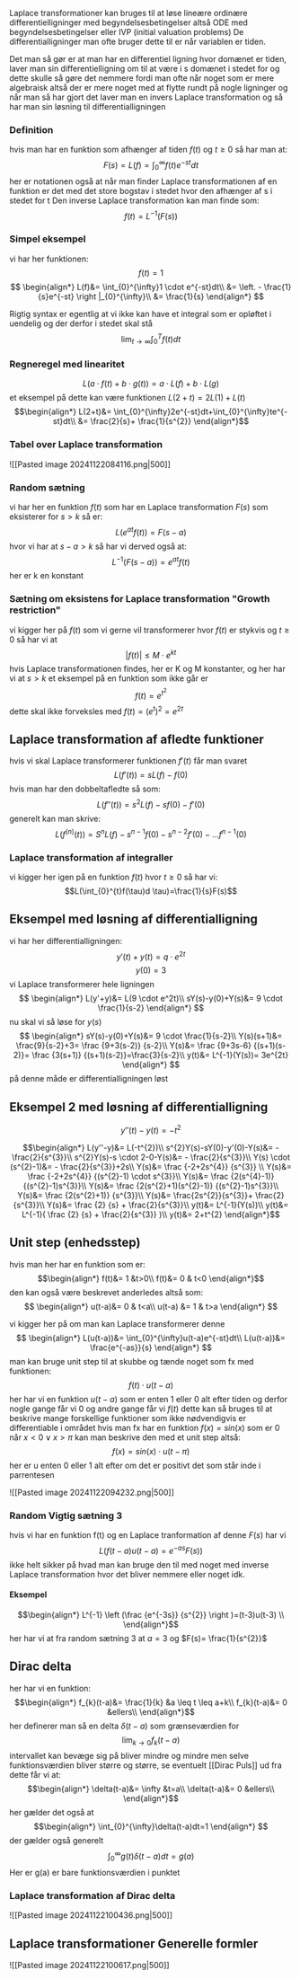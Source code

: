 Laplace transformationer kan bruges til at løse lineære ordinære differentielligninger med begyndelsesbetingelser altså ODE med begyndelsesbetingelser eller IVP (initial valuation problems)
De differentialligninger man ofte bruger dette til er når variablen er tiden.

Det man så gør er at man har en differentiel ligning hvor domænet er tiden, laver man sin differentielligning om til at være i s domænet i stedet for og dette skulle så gøre det nemmere fordi man ofte når noget som er mere algebraisk altså der er mere noget med at flytte rundt på nogle ligninger og når man så har gjort det laver man en invers Laplace transformation og så har man sin løsning til differentialligningen

### Definition
hvis man har en funktion som afhænger af tiden $f(t)$ og $t \geq0$ så har man at:
$$F(s)=L(f)=\int_{0}^{\infty}f(t)e^{-st}dt$$
her er notationen også at når man finder Laplace transformationen af en funktion er det med det store bogstav i stedet hvor den afhænger af s i stedet for t
Den inverse Laplace transformation kan man finde som:
$$f(t)=L^{-1}(F(s))$$

### Simpel eksempel
vi har her funktionen:
$$f(t)=1$$
$$
\begin{align*}
L(f)&= \int_{0}^{\infty}1 \cdot e^{-st}dt\\
&=  \left. - \frac{1}{s}e^{-st} \right |_{0}^{\infty}\\
&=  \frac{1}{s}
\end{align*}
$$

Rigtig syntax er egentlig at vi ikke kan have et integral som er opløftet i uendelig og der derfor i stedet skal stå
$$\lim_{t \to \infty}\int_{0}^{T}f(t)dt$$

### Regneregel med linearitet
$$L(a \cdot f(t)+b \cdot g(t))=a \cdot L(f)+ b \cdot L(g)$$
et eksempel på dette kan være funktionen $L(2+t)=2L(1)+L(t)$ 
$$\begin{align*}
L(2+t)&= \int_{0}^{\infty}2e^{-st}dt+\int_{0}^{\infty}te^{-st}dt\\
&= \frac{2}{s}+ \frac{1}{s^{2}}
\end{align*}$$
### Tabel over Laplace transformation
![[Pasted image 20241122084116.png|500]]


### Random sætning
vi har her en funktion $f(t)$ som har en Laplace transformation $F(s)$ som eksisterer for $s > k$   så er:
$$L(e^{at}f(t))=F(s-a)$$
hvor vi har at $s-a>k$
så har vi derved også at:
$$L^{-1}(F(s-a))=e^{at}f(t)$$
her er k en konstant

### Sætning om eksistens for Laplace transformation "Growth restriction"
vi kigger her på $f(t)$ som vi gerne vil transformerer hvor $f(t)$ er stykvis og $t \geq 0$ 
så har vi at 
$$|f(t)|\leq M \cdot e^{kt}$$
hvis Laplace transformationen findes, her er K og M konstanter, og her har vi at $s>k$ 
et eksempel på en funktion som ikke går er 
$$f(t)=e^{t^{2}}$$
dette skal ikke forveksles med $f(t)=(e^{t})^{2}=e^{2t}$


## Laplace transformation af afledte funktioner
hvis vi skal Laplace transformerer funktionen $f'(t)$ får man svaret 
$$L(f'(t))=s L(f)-f(0)$$
hvis man har den dobbeltafledte så som:
$$L(f''(t))=s^{2}L(f)-sf(0)-f'(0)$$
generelt kan man skrive:
$$L(f^{(n)}(t))=S^{n}L(f)-s^{n-1}f(0)-s^{n-2}f'(0)-...f^{n-1}(0)$$

### Laplace transformation af integraller
vi kigger her igen  på en funktion $f(t)$ hvor  $t \geq0$ 
så har vi:
$$L(\int_{0}^{t}f(\tau)d \tau)=\frac{1}{s}F(s)$$



## Eksempel med løsning af differentialligning
vi har her differentialligningen:
$$y'(t)+y(t)=q \cdot e^{2t}$$
$$y(0)=3$$
vi Laplace transformerer hele ligningen
$$
\begin{align*}
L(y'+y)&= L(9 \cdot e^2t)\\
sY(s)-y(0)+Y(s)&= 9 \cdot \frac{1}{s-2}
\end{align*}
$$
nu skal vi så løse for $y(s)$
$$
\begin{align*}
sY(s)-y(0)+Y(s)&= 9 \cdot \frac{1}{s-2}\\
Y(s)(s+1)&= \frac{9}{s-2}+3= \frac {9+3(s-2)} {s-2}\\
Y(s)&= \frac {9+3s-6} {(s+1)(s-2)}= \frac {3(s+1)} {(s+1)(s-2)}=\frac{3}{s-2}\\
y(t)&= L^{-1}(Y(s))= 3e^{2t}
\end{align*}
$$
på denne måde er differentialligningen løst


## Eksempel 2 med løsning af differentialligning
$$y''(t)-y(t)=-t^{2}$$

$$\begin{align*}
L(y''-y)&= L(-t^{2})\\
s^{2}Y(s)-sY(0)-y'(0)-Y(s)&= - \frac{2}{s^{3}}\\
s^{2}Y(s)-s \cdot 2-0-Y(s)&= - \frac{2}{s^{3}}\\
Y(s) \cdot (s^{2}-1)&= - \frac{2}{s^{3}}+2s\\
Y(s)&= \frac {-2+2s^{4}} {s^{3}} \\
Y(s)&= \frac {-2+2s^{4}} {(s^{2}-1) \cdot s^{3}}\\
Y(s)&= \frac {2(s^{4}-1)} {(s^{2}-1)s^{3}}\\ 
Y(s)&= \frac {2(s^{2}+1)(s^{2}-1)} {(s^{2}-1)s^{3}}\\
Y(s)&= \frac {2(s^{2}+1)} {s^{3}}\\
Y(s)&= \frac{2s^{2}}{s^{3}}+ \frac{2}{s^{3}}\\
Y(s)&= \frac {2} {s} + \frac{2}{s^{3}}\\
y(t)&= L^{-1}(Y(s))\\
y(t)&= L^{-1}( \frac {2} {s} + \frac{2}{s^{3}} )\\
y(t)&= 2+t^{2}
\end{align*}$$



## Unit step (enhedsstep)
hvis man her har en funktion som er:
$$\begin{align*}
f(t)&= 1 &t>0\\
f(t)&= 0 & t<0 
\end{align*}$$
den kan også være beskrevet anderledes altså som:
$$
\begin{align*}
u(t-a)&= 0 & t<a\\
u(t-a) &= 1 & t>a
\end{align*}
$$


vi kigger her på om man kan Laplace transformerer denne
$$
\begin{align*}
L(u(t-a))&= \int_{0}^{\infty}u(t-a)e^{-st}dt\\
L(u(t-a))&= \frac{e^{-as}}{s}
\end{align*}
$$
man kan bruge unit step til at skubbe og tænde noget som fx med funktionen:
$$f(t) \cdot u(t-a)$$
her har vi en funktion $u(t-a)$ som er enten 1 eller 0 alt efter tiden og derfor nogle gange får vi 0 og andre gange får vi $f(t)$ 
dette kan så bruges til at beskrive mange forskellige funktioner som ikke nødvendigvis er 
differentiable i området 
hvis man fx har en funktion $f(x)=sin(x)$ som er 0 når $x<0 \lor x>\pi$ kan man beskrive den med et unit step altså:
$$f(x)=sin(x) \cdot u(t-\pi)$$ her er u enten 0 eller 1 alt efter om det er positivt det som står inde i parrentesen 



![[Pasted image 20241122094232.png|500]]


### Random Vigtig sætning 3

hvis vi har en funktion f(t) og en Laplace tranformation af denne $F(s)$ har vi
$$L(f(t-a)u(t-a)=e^{-as}F(s))$$
ikke helt sikker på hvad man kan bruge den til med noget med inverse Laplace transformation hvor det bliver nemmere eller noget idk.

#### Eksempel
$$\begin{align*}
L^{-1} \left (\frac {e^{-3s}} {s^{2}}  \right )=(t-3)u(t-3) \\
\end{align*}$$
her har vi at fra random sætning 3 at $a=3$ og $F(s)= \frac{1}{s^{2}}$ 


## Dirac delta 
her har vi en funktion:
$$\begin{align*}
f_{k}(t-a)&= \frac{1}{k} &a \leq t \leq a+k\\
f_{k}(t-a)&= 0 &ellers\\
\end{align*}$$
her definerer man så en delta $\delta(t-a)$ som grænseværdien for 
$$\lim_{k \to 0}f_{k}(t-a)$$
intervallet  kan bevæge sig på bliver mindre og mindre men selve funktionsværdien bliver større og større, se eventuelt [[Dirac Puls]] 
ud fra dette får vi at:
$$\begin{align*}
\delta(t-a)&= \infty &t=a\\
\delta(t-a)&= 0 &ellers\\
\end{align*}$$
her gælder det også at
$$\begin{align*}
\int_{0}^{\infty}\delta(t-a)dt=1
\end{align*} $$
der gælder også generelt
$$\int_{0}^{\infty}g(t) \delta(t-a)dt=g(a)$$
Her er g(a) er bare funktionsværdien i punktet

### Laplace transformation af Dirac delta
![[Pasted image 20241122100436.png|500]]



## Laplace transformationer Generelle formler
![[Pasted image 20241122100617.png|500]]
